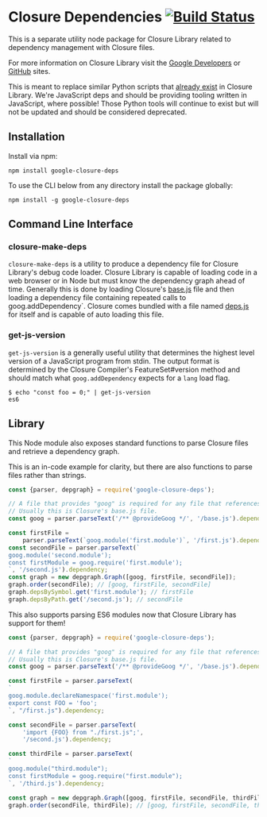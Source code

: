 # Closure Dependencies [![Build Status](https://travis-ci.org/google/closure-library.svg?branch=master)](https://travis-ci.org/google/closure-library)

This is a separate utility node package for Closure Library related to
dependency management with Closure files.

For more information on Closure Library visit the
[Google Developers](https://developers.google.com/closure/library) or
[GitHub](https://github.com/google/closure-library) sites.

This is meant to replace similar Python scripts that [already
exist](https://github.com/google/closure-library/tree/master/closure/bin) in
Closure Library. We're JavaScript deps and should be providing tooling written
in JavaScript, where possible! Those Python tools will continue to exist but
will not be updated and should be considered deprecated.

## Installation

Install via npm:

```
npm install google-closure-deps
```

To use the CLI below from any directory install the package globally:

```
npm install -g google-closure-deps
```

## Command Line Interface

### closure-make-deps

`closure-make-deps` is a utility to produce a dependency file for Closure
Library's debug code loader. Closure Library is capable of loading code in a web
browser or in Node but must know the dependency graph ahead of time. Generally
this is done by loading Closure's [base.js] file and then loading a dependency
file containing repeated calls to goog.addDependency`. Closure comes bundled
with a file named [deps.js] for itself and is capable of auto loading this file.

[base.js]: https://github.com/google/closure-library/blob/master/closure/goog/base.js
[deps.js]: https://github.com/google/closure-library/blob/master/closure/goog/deps.js

### get-js-version

`get-js-version` is a generally useful utility that determines the highest level
version of a JavaScript program from stdin. The output format is determined by
the Closure Compiler's FeatureSet#version method and should match what
`goog.addDependency` expects for a `lang` load flag.

```
$ echo "const foo = 0;" | get-js-version
es6
```

## Library

This Node module also exposes standard functions to parse Closure files and
retrieve a dependency graph.

This is an in-code example for clarity, but there are also functions to parse
files rather than strings.

```javascript
const {parser, depgraph} = require('google-closure-deps');

// A file that provides "goog" is required for any file that references Closure.
// Usually this is Closure's base.js file.
const goog = parser.parseText('/** @provideGoog */', '/base.js').dependency;

const firstFile =
    parser.parseText(`goog.module('first.module')`, '/first.js').dependency;
const secondFile = parser.parseText(`
goog.module('second.module');
const firstModule = goog.require('first.module');
`, '/second.js').dependency;
const graph = new depgraph.Graph([goog, firstFile, secondFile]);
graph.order(secondFile); // [goog, firstFile, secondFile]
graph.depsBySymbol.get('first.module'); // firstFile
graph.depsByPath.get('/second.js'); // secondFile
```

This also supports parsing ES6 modules now that Closure Library has support for
them!

```javascript
const {parser, depgraph} = require('google-closure-deps');

// A file that provides "goog" is required for any file that references Closure.
// Usually this is Closure's base.js file.
const goog = parser.parseText('/** @provideGoog */', '/base.js').dependency;

const firstFile = parser.parseText(
`
goog.module.declareNamespace('first.module');
export const FOO = 'foo';
`, "/first.js").dependency;

const secondFile = parser.parseText(
    'import {FOO} from "./first.js";',
    '/second.js').dependency;

const thirdFile = parser.parseText(
`
goog.module("third.module");
const firstModule = goog.require("first.module");
`, '/third.js').dependency;

const graph = new depgraph.Graph([goog, firstFile, secondFile, thirdFile]);
graph.order(secondFile, thirdFile); // [goog, firstFile, secondFile, thirdFile]
```


